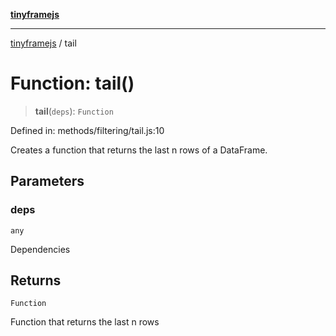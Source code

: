 [**tinyframejs**](../README.md)

***

[tinyframejs](../README.md) / tail

# Function: tail()

> **tail**(`deps`): `Function`

Defined in: methods/filtering/tail.js:10

Creates a function that returns the last n rows of a DataFrame.

## Parameters

### deps

`any`

Dependencies

## Returns

`Function`

Function that returns the last n rows
